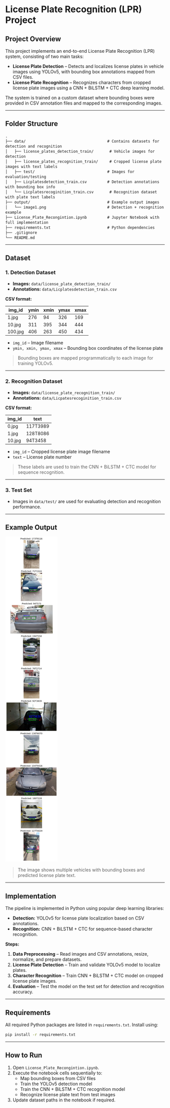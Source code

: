 
# License Plate Recognition (LPR) Project

## Project Overview

This project implements an end-to-end License Plate Recognition (LPR) system, consisting of two main tasks:

- **License Plate Detection** – Detects and localizes license plates in vehicle images using YOLOv5, with bounding box annotations mapped from CSV files.  
- **License Plate Recognition** – Recognizes characters from cropped license plate images using a CNN + BiLSTM + CTC deep learning model.  

The system is trained on a custom dataset where bounding boxes were provided in CSV annotation files and mapped to the corresponding images.

---

## Folder Structure

```text
.
├── data/                                    # Contains datasets for detection and recognition
│   ├── license_plates_detection_train/       # Vehicle images for detection
│   ├── license_plates_recognition_train/     # Cropped license plate images with text labels
│   ├── test/                                # Images for evaluation/testing
│   ├── Licplatesdetection_train.csv         # Detection annotations with bounding box info
│   └── Licplatesrecoginition_train.csv       # Recognition dataset with plate text labels
├── output/                                  # Example output images
│   └── image1.png                           # Detection + recognition example
├── License_Plate_Recongintion.ipynb         # Jupyter Notebook with full implementation
├── requirements.txt                         # Python dependencies
├── .gitignore
└── README.md                              

```
---


## Dataset

### 1. Detection Dataset

- **Images:** `data/license_plate_detection_train/`  
- **Annotations:** `data/Licplatesdetection_train.csv`  

**CSV format:**

| img_id | ymin | xmin | ymax | xmax |
|--------|------|------|------|------|
| 1.jpg  | 276  | 94   | 326  | 169  |
| 10.jpg | 311  | 395  | 344  | 444  |
| 100.jpg| 406  | 263  | 450  | 434  |

- `img_id` – Image filename  
- `ymin, xmin, ymax, xmax` – Bounding box coordinates of the license plate  

> Bounding boxes are mapped programmatically to each image for training YOLOv5.

---

### 2. Recognition Dataset

- **Images:** `data/license_plate_recognition_train/`  
- **Annotations:** `data/Licpatesrecoginition_train.csv`  

**CSV format:**

| img_id | text     |
|--------|----------|
| 0.jpg  | 117T3989 |
| 1.jpg  | 128T8086 |
| 10.jpg | 94T3458  |

- `img_id` – Cropped license plate image filename  
- `text` – License plate number  

> These labels are used to train the CNN + BiLSTM + CTC model for sequence recognition.

---

### 3. Test Set

- Images in `data/test/` are used for evaluating detection and recognition performance.

---

## Example Output

![License Plate Detection & Recognition](output/image1.png)  

> The image shows multiple vehicles with bounding boxes and predicted license plate text.

---

## Implementation

The pipeline is implemented in Python using popular deep learning libraries:

- **Detection:** YOLOv5 for license plate localization based on CSV annotations.  
- **Recognition:** CNN + BiLSTM + CTC for sequence-based character recognition.  

**Steps:**

1. **Data Preprocessing** – Read images and CSV annotations, resize, normalize, and prepare datasets.  
2. **License Plate Detection** – Train and validate YOLOv5 model to localize plates.  
3. **Character Recognition** – Train CNN + BiLSTM + CTC model on cropped license plate images.  
4. **Evaluation** – Test the model on the test set for detection and recognition accuracy.  

---

## Requirements

All required Python packages are listed in `requirements.txt`. Install using:

```bash
pip install -r requirements.txt
```

---

## How to Run

1. Open `License_Plate_Recongintion.ipynb`.
2. Execute the notebook cells sequentially to:
   - Map bounding boxes from CSV files
   - Train the YOLOv5 detection model
   - Train the CNN + BiLSTM + CTC recognition model
   - Recognize license plate text from test images
3. Update dataset paths in the notebook if required.





